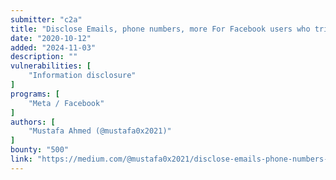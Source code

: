 ```yaml
---
submitter: "c2a"
title: "Disclose Emails, phone numbers, more For Facebook users who tried to add funds to their account"
date: "2020-10-12"
added: "2024-11-03"
description: ""
vulnerabilities: [
    "Information disclosure"
]
programs: [
    "Meta / Facebook"
]
authors: [
    "Mustafa Ahmed (@mustafa0x2021)"
]
bounty: "500"
link: "https://medium.com/@mustafa0x2021/disclose-emails-phone-numbers-other-information-for-facebook-users-who-tried-to-add-funds-to-31aea5f973a5"
---
```





